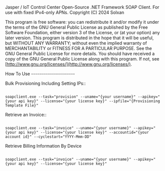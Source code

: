 Jasper / IoT Control Center Open-Source .NET Framework SOAP Client.
For use with fixed IPv4-only APNs.
Copyright (C) 2024 Solxan

This program is free software:
you can redistribute it and/or modify it under the terms of the GNU General Public License as published by the Free Software Foundation, either version 3 of the License, or (at your option) any later version.
This program is distributed in the hope that it will be useful, but WITHOUT ANY WARRANTY; without even the implied warranty of MERCHANTABILITY or FITNESS FOR A PARTICULAR PURPOSE.
See the GNU General Public License for more details.
You should have received a copy of the GNU General Public License along with this program.
If not, see [http://www.gnu.org/licenses/](http://www.gnu.org/licenses/).



How To Use ----------------------



Bulk Provisioning Including Setting IPs::

```

soapclient.exe --task="provision" --uname="{your username}" --apikey="{your api key}" --license="{your license key}" --ipfile="{Provisioning Template File}"

```



Retrieve an Invoice::

```

soapclient.exe --task="invoice" --uname="{your username}" --apikey="{your api key}" --license="{your license key}" --accountid="{your account id}" --cyclestart="YYYY-Mmm-DD"

```



Retrieve Billing Information By Device

```

soapclient.exe --task="invoice" --uname="{your username}" --apikey="{your api key}" --license="{your license key}" 

```





